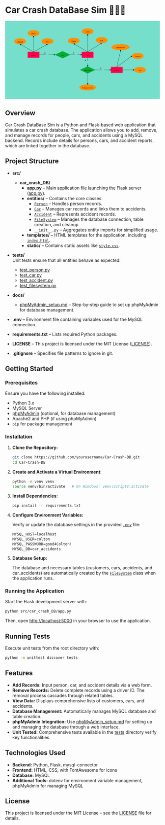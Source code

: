 # Car Crash DataBase Sim 🚙🔧💨

![ER Diagram](images/ER_Diagram_Inspo.png)

## Overview

Car Crash DataBase Sim is a Python and Flask-based web application that simulates a car crash database. The application allows you to add, remove, and manage records for people, cars, and accidents using a MySQL backend. Records include details for persons, cars, and accident reports, which are linked together in the database.

## Project Structure

- **src/**  
  - **car_crash_DB/**  
    - **app.py** – Main application file launching the Flask server ([app.py](src/car_crash_DB/app.py)).
    - **entities/** – Contains the core classes:
      - [`Person`](src/car_crash_DB/entities/person.py) – Handles person records.
      - [`Car`](src/car_crash_DB/entities/car.py) – Manages car records and links them to accidents.
      - [`Accident`](src/car_crash_DB/entities/accident.py) – Represents accident records.
      - [`FileSystem`](src/car_crash_DB/entities/filesystem.py) – Manages the database connection, table creation, and cleanup.
      - `__init__.py` – Aggregates entity imports for simplified usage.
    - **templates/** – HTML templates for the application, including [`index.html`](src/car_crash_DB/templates/index.html).
    - **static/** – Contains static assets like [`style.css`](src/car_crash_DB/static/style.css).

- **tests/**  
  Unit tests ensure that all entities behave as expected:
  - [test_person.py](tests/test_person.py)
  - [test_car.py](tests/test_car.py)
  - [test_accident.py](tests/test_accident.py)
  - [test_filesystem.py](tests/test_filesystem.py)

- **docs/**  
  - [phpMyAdmin_setup.md](docs/phpMyAdmin_setup.md) – Step-by-step guide to set up phpMyAdmin for database management.

- **.env** – Environment file containing variables used for the MySQL connection.

- **requirements.txt** – Lists required Python packages.

- **LICENSE** – This project is licensed under the MIT License ([LICENSE](LICENSE)).

- **.gitignore** – Specifies file patterns to ignore in git.

## Getting Started

### Prerequisites

Ensure you have the following installed:
- Python 3.x
- MySQL Server
- [phpMyAdmin](docs/phpMyAdmin_setup.md) (optional, for database management)
- Apache2 and PHP (if using phpMyAdmin)
- `pip` for package management

### Installation

1. **Clone the Repository:**

    ```sh
    git clone https://github.com/yourusername/Car-Crash-DB.git
    cd Car-Crash-DB
    ```

2. **Create and Activate a Virtual Environment:**

    ```sh
    python -m venv venv
    source venv/bin/activate   # On Windows: venv\Scripts\activate
    ```

3. **Install Dependencies:**

    ```sh
    pip install -r requirements.txt
    ```

4. **Configure Environment Variables:**

    Verify or update the database settings in the provided [`.env`](.env) file:

    ```
    MYSQL_HOST=localhost
    MYSQL_USER=colton
    MYSQL_PASSWORD=good4Colton!
    MYSQL_DB=car_accidents
    ```

5. **Database Setup:**

    The database and necessary tables (customers, cars, accidents, and car_accidents) are automatically created by the [`FileSystem`](src/car_crash_DB/entities/filesystem.py) class when the application runs.

### Running the Application

Start the Flask development server with:

```sh
python src/car_crash_DB/app.py
```

Then, open [http://localhost:5000](http://localhost:5000) in your browser to use the application.

## Running Tests

Execute unit tests from the root directory with:

```sh
python -m unittest discover tests
```

## Features

- **Add Records:** Input person, car, and accident details via a web form.
- **Remove Records:** Delete complete records using a driver ID. The removal process cascades through related tables.
- **View Data:** Displays comprehensive lists of customers, cars, and accidents.
- **Database Management:** Automatically manages MySQL database and table creation.
- **phpMyAdmin Integration:** Use [phpMyAdmin_setup.md](docs/phpMyAdmin_setup.md) for setting up and managing the database through a web interface.
- **Unit Tested:** Comprehensive tests available in the [tests](tests) directory verify key functionalities.

## Technologies Used

- **Backend:** Python, Flask, mysql-connector
- **Frontend:** HTML, CSS, with FontAwesome for icons
- **Database:** MySQL
- **Additional Tools:** dotenv for environment variable management, phpMyAdmin for managing MySQL

## License

This project is licensed under the MIT License – see the [LICENSE](LICENSE) file for details.